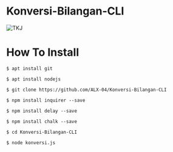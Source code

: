 # Konversi-Bilangan-CLI
![TKJ](https://img.shields.io/badge/Konversi%20Bilangan%20--%20CLI-NodeJS-red.svg)

# How To Install
```
$ apt install git

$ apt install nodejs

$ git clone https://github.com/ALX-04/Konversi-Bilangan-CLI

$ npm install inquirer --save

$ npm install delay --save

$ npm install chalk --save

$ cd Konversi-Bilangan-CLI

$ node konversi.js
```
